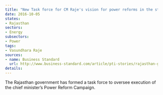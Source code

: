 ```yaml
---
title: "New Task force for CM Raje's vision for power reforms in the state"
date: 2016-10-05
states:
- Rajasthan
sectors:
- Energy
subsectors:
- Power
tags:
- Vasundhara Raje
sources:
- name: Business Standard
  url: http://www.business-standard.com/article/pti-stories/rajasthan-govt-forms-task-force-for-coordination-among-depts-116092701206_1.html
details:
---
```


The Rajasthan government has formed a task force to oversee execution of the chief minister’s Power Reform Campaign.
